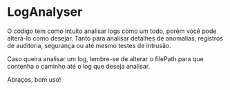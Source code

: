 # LogAnalyser

O código tem como intuito analisar logs como um todo, porém você pode alterá-lo como desejar.
Tanto para analisar detalhes de anomalias, registros de auditoria, segurança ou até mesmo testes de intrusão.

Caso queira analisar um log, lembre-se de alterar o filePath para que contenha o caminho até o log que deseja analisar.

Abraços, bom uso!
